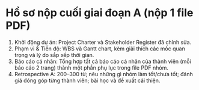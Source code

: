 # Hồ sơ nộp cuối giai đoạn A (nộp 1 file PDF)

1. Khởi động dự án: Project Charter và Stakeholder Register đã chỉnh sửa.
2. Phạm vi & Tiến độ: WBS và Gantt chart, kèm giải thích các mốc quan trọng và lý do sắp xếp thời gian.
3. Báo cáo cá nhân: Tổng hợp tất cả báo cáo cá nhân của thành viên (mỗi báo cáo 2 trang) thành một phần phụ lục trong file PDF nhóm.
4. Retrospective A: 200–300 từ; nêu những gì nhóm làm tốt/chưa tốt; đánh giá đóng góp từng thành viên; bài học và đề xuất cải thiện.

